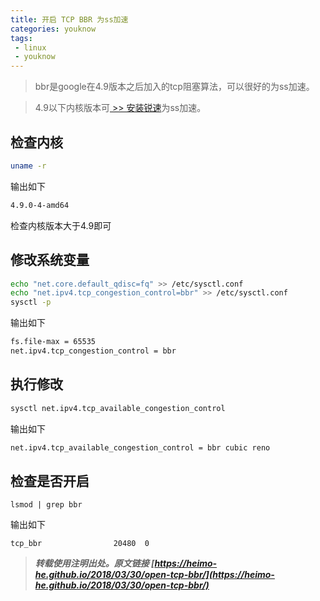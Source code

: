 ```yaml
---
title: 开启 TCP BBR 为ss加速
categories: youknow
tags: 
 - linux
 - youknow
---
```


> bbr是google在4.9版本之后加入的tcp阻塞算法，可以很好的为ss加速。

> 4.9以下内核版本可[ >> 安装锐速](https://heimo-he.github.io/youknow/2018/03/30/shadowsocks/serverSpeeder/)为ss加速。

<!-- more -->

## 检查内核

```bash
uname -r
```

输出如下

```bash
4.9.0-4-amd64
```

检查内核版本大于4.9即可


## 修改系统变量

```bash
echo "net.core.default_qdisc=fq" >> /etc/sysctl.conf
echo "net.ipv4.tcp_congestion_control=bbr" >> /etc/sysctl.conf
sysctl -p
```

输出如下

```bash
fs.file-max = 65535
net.ipv4.tcp_congestion_control = bbr
```
    
## 执行修改

```bash
sysctl net.ipv4.tcp_available_congestion_control
```

输出如下

```bash
net.ipv4.tcp_available_congestion_control = bbr cubic reno
```

## 检查是否开启

```
lsmod | grep bbr
```

输出如下

```
tcp_bbr                20480  0
```




> ***转载使用注明出处。原文链接 [https://heimo-he.github.io/2018/03/30/open-tcp-bbr/](https://heimo-he.github.io/2018/03/30/open-tcp-bbr/)***
